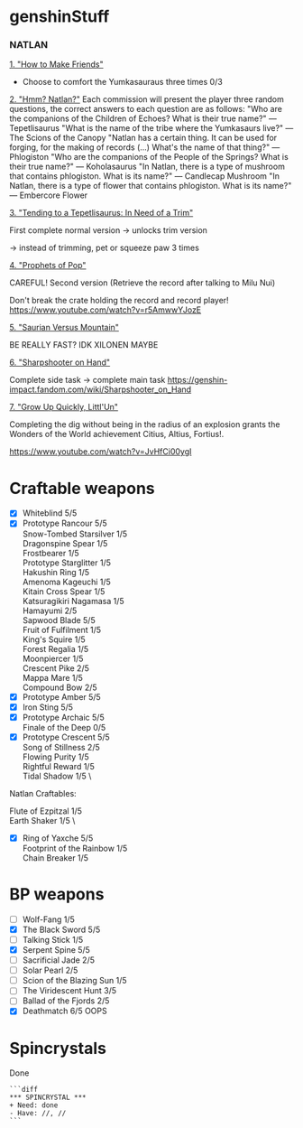  # genshinStuff </h1>

<h3>NATLAN</h3>

<ins>1. "How to Make Friends"</ins>

- Choose to comfort the Yumkasauraus three times 0/3

<ins>2. "Hmm? Natlan?"</ins>
Each commission will present the player three random questions, the correct answers to each question are as follows:
"Who are the companions of the Children of Echoes? What is their true name?" — Tepetlisaurus
"What is the name of the tribe where the Yumkasaurs live?" — The Scions of the Canopy
"Natlan has a certain thing. It can be used for forging, for the making of records (...) What's the name of that thing?" — Phlogiston
"Who are the companions of the People of the Springs? What is their true name?" — Koholasaurus
"In Natlan, there is a type of mushroom that contains phlogiston. What is its name?" — Candlecap Mushroom
"In Natlan, there is a type of flower that contains phlogiston. What is its name?" — Embercore Flower

<ins>3. "Tending to a Tepetlisaurus: In Need of a Trim"</ins>

First complete normal version -> unlocks trim version 

-> instead of trimming, pet or squeeze paw 3 times

<ins>4. "Prophets of Pop"</ins>

CAREFUL! Second version 
(Retrieve the record after talking to Milu Nui)

Don't break the crate holding the record and record player!
https://www.youtube.com/watch?v=r5AmwwYJozE

<ins>5. "Saurian Versus Mountain"</ins>

BE REALLY FAST? IDK XILONEN MAYBE

<ins>6. "Sharpshooter on Hand"</ins>

Complete side task -> complete main task
https://genshin-impact.fandom.com/wiki/Sharpshooter_on_Hand

<ins>7. "Grow Up Quickly, Littl'Un"</ins>

Completing the dig without being in the radius of an explosion grants the Wonders of the World achievement Citius, Altius, Fortius!.

https://www.youtube.com/watch?v=JvHfCi00ygI

# Craftable weapons </h1>

- [x] Whiteblind 5/5 
- [x] Prototype Rancour 5/5 \
Snow-Tombed Starsilver 1/5 \
Dragonspine Spear 1/5 \
Frostbearer 1/5 \
Prototype Starglitter 1/5 \
Hakushin Ring 1/5 \
Amenoma Kageuchi 1/5 \
Kitain Cross Spear 1/5 \
Katsuragikiri Nagamasa 1/5 \
Hamayumi 2/5 \
Sapwood Blade 5/5 \
Fruit of Fulfilment 1/5 \
King's Squire 1/5 \
Forest Regalia 1/5 \
Moonpiercer 1/5 \
Crescent Pike 2/5 \
Mappa Mare 1/5 \
Compound Bow 2/5 
- [x] Prototype Amber 5/5 
- [x] Iron Sting 5/5 
- [x] Prototype Archaic 5/5 \
Finale of the Deep 0/5 
- [x] Prototype Crescent 5/5 \
Song of Stillness 2/5 \
Flowing Purity 1/5 \
Rightful Reward 1/5 \
Tidal Shadow 1/5 \

Natlan Craftables:

Flute of Ezpitzal 1/5 \
Earth Shaker 1/5 \
- [x] Ring of Yaxche 5/5 \
Footprint of the Rainbow 1/5 \
Chain Breaker 1/5 

# BP weapons </h1>

- [ ] Wolf-Fang 1/5
- [x] The Black Sword 5/5 
- [ ] Talking Stick 1/5
- [x] Serpent Spine 5/5 
- [ ] Sacrificial Jade 2/5
- [ ] Solar Pearl 2/5 
- [ ] Scion of the Blazing Sun 1/5
- [ ] The Viridescent Hunt 3/5 
- [ ] Ballad of the Fjords 2/5
- [x] Deathmatch 6/5 OOPS

# Spincrystals </h1>

Done

~~~
```diff
*** SPINCRYSTAL ***
+ Need: done
- Have: //, //
```
~~~